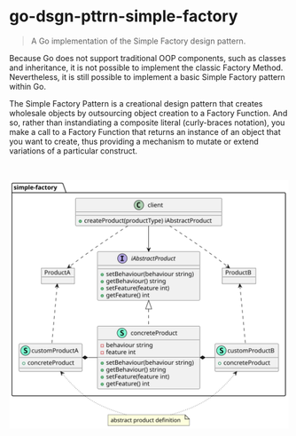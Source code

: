 # go-dsgn-pttrn-simple-factory

> A Go implementation of the Simple Factory design pattern.

Because Go does not support traditional OOP components, such as classes and inheritance, it is not possible to implement the classic Factory Method. Nevertheless, it is still possible to implement a basic Simple Factory pattern within Go.

The Simple Factory Pattern is a creational design pattern that creates wholesale objects by outsourcing object creation to a Factory Function. And so, rather than instandiating a composite literal (curly-braces notation), you make a call to a Factory Function that returns an instance of an object that you want to create, thus providing a mechanism to mutate or extend variations of a particular construct.

&nbsp;

<p align="center">
  <img src="./go-dsgn-pttrn-simple-factory.svg">
</p>
